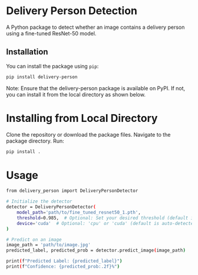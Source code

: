 # Delivery Person Detection

A Python package to detect whether an image contains a delivery person using a fine-tuned ResNet-50 model.

## Installation

You can install the package using `pip`:

```bash
pip install delivery-person
```
Note: Ensure that the delivery-person package is available on PyPI. If not, you can install it from the local directory as shown below.

# Installing from Local Directory
Clone the repository or download the package files.
Navigate to the package directory.
Run:

```bash
pip install .

```

# Usage
```bash
from delivery_person import DeliveryPersonDetector

# Initialize the detector
detector = DeliveryPersonDetector(
    model_path='path/to/fine_tuned_resnet50_1.pth',
    threshold=0.985,  # Optional: Set your desired threshold (default is 0.985)
    device='cuda'  # Optional: 'cpu' or 'cuda' (default is auto-detected)
)

# Predict on an image
image_path = 'path/to/image.jpg'
predicted_label, predicted_prob = detector.predict_image(image_path)

print(f"Predicted Label: {predicted_label}")
print(f"Confidence: {predicted_prob:.2f}%")
```
